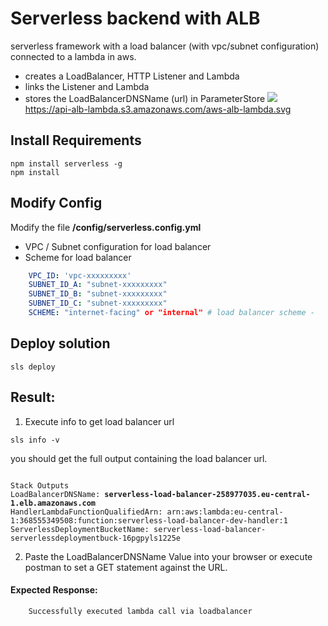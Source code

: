 # Serverless backend with ALB 
serverless framework with a load balancer (with vpc/subnet configuration) connected to a lambda in aws.

- creates a LoadBalancer, HTTP Listener and Lambda
- links the Listener and Lambda
- stores the LoadBalancerDNSName (url) in ParameterStore
![](https://api-alb-lambda.s3.amazonaws.com/aws-alb-lambda.svg)
https://api-alb-lambda.s3.amazonaws.com/aws-alb-lambda.svg

## Install Requirements
```
npm install serverless -g
npm install
```

## Modify Config
Modify the file **/config/serverless.config.yml** 
- VPC / Subnet configuration for load balancer
- Scheme for load balancer 

```yaml
    VPC_ID: 'vpc-xxxxxxxxx'
    SUBNET_ID_A: "subnet-xxxxxxxxx"
    SUBNET_ID_B: "subnet-xxxxxxxxx"
    SUBNET_ID_C: "subnet-xxxxxxxxx"
    SCHEME: "internet-facing" or "internal" # load balancer scheme - 
```

## Deploy solution
```
sls deploy
```

## Result:
1. Execute info to get load balancer url
```
sls info -v
```

you should get the full output containing the load balancer url.
<pre><code>
Stack Outputs
LoadBalancerDNSName: <b>serverless-load-balancer-258977035.eu-central-1.elb.amazonaws.com</b>
HandlerLambdaFunctionQualifiedArn: arn:aws:lambda:eu-central-1:368555349508:function:serverless-load-balancer-dev-handler:1
ServerlessDeploymentBucketName: serverless-load-balancer-serverlessdeploymentbuck-16pgpyls1225e
</code></pre>


2. Paste the LoadBalancerDNSName Value into your browser or execute postman to set a GET statement against the URL.

#### Expected Response:
```
    Successfully executed lambda call via loadbalancer
```
